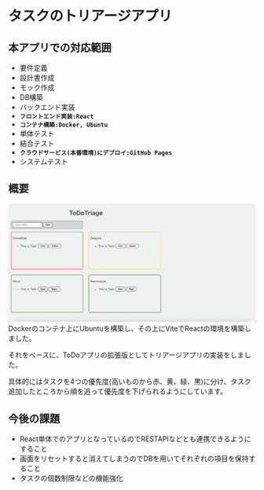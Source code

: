 # タスクのトリアージアプリ
## 本アプリでの対応範囲
- 要件定義
- 設計書作成
- モック作成
- DB構築
- バックエンド実装
- **`フロントエンド実装:React`**
- **`コンテナ構築:Docker, Ubuntu`**
- 単体テスト
- 結合テスト
- **`クラウドサービス(本番環境)にデプロイ:GitHub Pages`**
- システムテスト
## 概要
![フロントエンド](./todoTriage.png)
Dockerのコンテナ上にUbuntuを構築し、その上にViteでReactの環境を構築しました。

それをベースに、ToDoアプリの拡張版としてトリアージアプリの実装をしました。

具体的にはタスクを4つの優先度(高いものから赤、黄、緑、黒)に分け、タスク追加したところから順を追って優先度を下げられるようにしています。

## 今後の課題
- React単体でのアプリとなっているのでRESTAPIなどとも連携できるようにすること
- 画面をリセットすると消えてしまうのでDBを用いてそれぞれの項目を保持すること
- タスクの個数制限などの機能強化